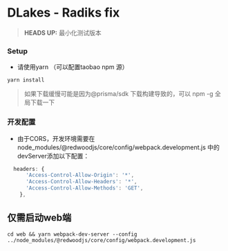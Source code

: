 # DLakes - Radiks fix
>**HEADS UP:** 最小化测试版本

### Setup

- 请使用yarn （可以配置taobao npm 源）

```terminal
yarn install
```
> 如果下载缓慢可能是因为@prisma/sdk 下载构建导致的，可以 npm -g 全局下载一下

### 开发配置

- 由于CORS，开发环境需要在 node_modules/@redwoodjs/core/config/webpack.development.js 中的devServer添加以下配置：


```js
  headers: {
      'Access-Control-Allow-Origin': '*',
      'Access-Control-Allow-Headers': '*',
      'Access-Control-Allow-Methods': 'GET',
    },
```
## 仅需启动web端

```terminal
cd web && yarn webpack-dev-server --config ../node_modules/@redwoodjs/core/config/webpack.development.js
```

